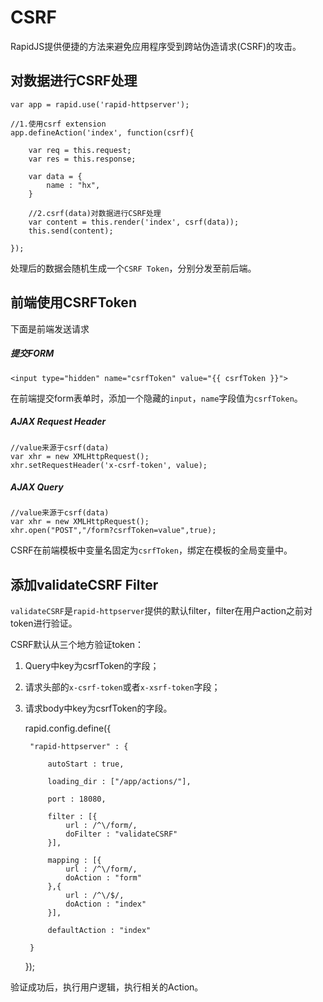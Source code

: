 # CSRF

RapidJS提供便捷的方法来避免应用程序受到跨站伪造请求(CSRF)的攻击。


## 对数据进行CSRF处理

	var app = rapid.use('rapid-httpserver');
	
	//1.使用csrf extension
	app.defineAction('index', function(csrf){

		var req = this.request;
		var res = this.response;

		var data = {
			name : "hx",
		}
		
		//2.csrf(data)对数据进行CSRF处理
		var content = this.render('index', csrf(data));
		this.send(content);

	});

处理后的数据会随机生成一个`CSRF Token`，分别分发至前后端。


## 前端使用CSRFToken

下面是前端发送请求

##### 提交FORM

	<input type="hidden" name="csrfToken" value="{{ csrfToken }}">

在前端提交form表单时，添加一个隐藏的`input`，`name`字段值为`csrfToken`。  
	
##### AJAX Request Header
	
	//value来源于csrf(data)
	var xhr = new XMLHttpRequest();
	xhr.setRequestHeader('x-csrf-token', value);
	
##### AJAX Query
	
	//value来源于csrf(data)
	var xhr = new XMLHttpRequest();
	xhr.open("POST","/form?csrfToken=value",true);

CSRF在前端模板中变量名固定为`csrfToken`，绑定在模板的全局变量中。


## 添加validateCSRF Filter

`validateCSRF`是`rapid-httpserver`提供的默认filter，filter在用户action之前对token进行验证。

CSRF默认从三个地方验证token：

1. Query中key为csrfToken的字段；  
2. 请求头部的`x-csrf-token`或者`x-xsrf-token`字段；  
3. 请求body中key为csrfToken的字段。

	rapid.config.define({

		"rapid-httpserver" : {

			autoStart : true,

			loading_dir : ["/app/actions/"],

			port : 18080,

			filter : [{
				url : /^\/form/,
				doFilter : "validateCSRF"
			}],

			mapping : [{
				url : /^\/form/,
				doAction : "form"
			},{
				url : /^\/$/,
				doAction : "index"
			}],

			defaultAction : "index"
			
		}

	});
	
验证成功后，执行用户逻辑，执行相关的Action。

